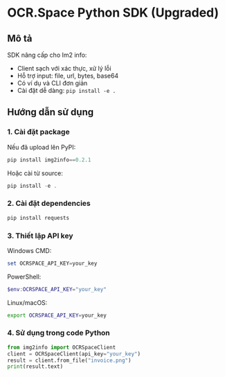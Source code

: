 # OCR.Space Python SDK (Upgraded)

## Mô tả

SDK nâng cấp cho Im2 info:

- Client sạch với xác thực, xử lý lỗi
- Hỗ trợ input: file, url, bytes, base64
- Có ví dụ và CLI đơn giản
- Cài đặt dễ dàng: `pip install -e .`

## Hướng dẫn sử dụng

### 1. Cài đặt package

Nếu đã upload lên PyPI:

```powershell
pip install img2info==0.2.1
```

Hoặc cài từ source:

```powershell
pip install -e .
```

### 2. Cài đặt dependencies

```powershell
pip install requests
```

### 3. Thiết lập API key

Windows CMD:

```powershell
set OCRSPACE_API_KEY=your_key
```

PowerShell:

```powershell
$env:OCRSPACE_API_KEY="your_key"
```

Linux/macOS:

```sh
export OCRSPACE_API_KEY=your_key
```

### 4. Sử dụng trong code Python

```python
from img2info import OCRSpaceClient
client = OCRSpaceClient(api_key="your_key")
result = client.from_file("invoice.png")
print(result.text)
```
